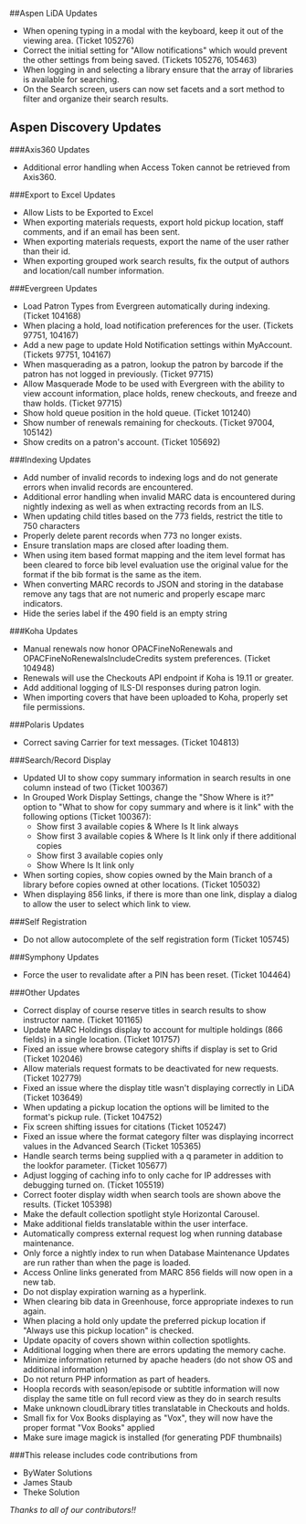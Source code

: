 ##Aspen LiDA Updates
- When opening typing in a modal with the keyboard, keep it out of the viewing area. (Ticket 105276)
- Correct the initial setting for "Allow notifications" which would prevent the other settings from being saved. (Tickets 105276, 105463)
- When logging in and selecting a library ensure that the array of libraries is available for searching.
- On the Search screen, users can now set facets and a sort method to filter and organize their search results.

## Aspen Discovery Updates

###Axis360 Updates
- Additional error handling when Access Token cannot be retrieved from Axis360.

###Export to Excel Updates
- Allow Lists to be Exported to Excel
- When exporting materials requests, export hold pickup location, staff comments, and if an email has been sent. 
- When exporting materials requests, export the name of the user rather than their id. 
- When exporting grouped work search results, fix the output of authors and location/call number information. 

###Evergreen Updates
- Load Patron Types from Evergreen automatically during indexing. (Ticket 104168)
- When placing a hold, load notification preferences for the user. (Tickets 97751, 104167)
- Add a new page to update Hold Notification settings within MyAccount. (Tickets 97751, 104167) 
- When masquerading as a patron, lookup the patron by barcode if the patron has not logged in previously. (Ticket 97715)
- Allow Masquerade Mode to be used with Evergreen with the ability to view account information, place holds, renew checkouts, and freeze and thaw holds. (Ticket 97715)
- Show hold queue position in the hold queue. (Ticket 101240)
- Show number of renewals remaining for checkouts. (Ticket 97004, 105142)
- Show credits on a patron's account. (Ticket 105692)

###Indexing Updates
- Add number of invalid records to indexing logs and do not generate errors when invalid records are encountered.
- Additional error handling when invalid MARC data is encountered during nightly indexing as well as when extracting records from an ILS.
- When updating child titles based on the 773 fields, restrict the title to 750 characters
- Properly delete parent records when 773 no longer exists. 
- Ensure translation maps are closed after loading them.
- When using item based format mapping and the item level format has been cleared to force bib level evaluation use the original value for the format if the bib format is the same as the item.
- When converting MARC records to JSON and storing in the database remove any tags that are not numeric and properly escape marc indicators. 
- Hide the series label if the 490 field is an empty string

###Koha Updates
- Manual renewals now honor OPACFineNoRenewals and OPACFineNoRenewalsIncludeCredits system preferences. (Ticket 104948)
- Renewals will use the Checkouts API endpoint if Koha is 19.11 or greater.
- Add additional logging of ILS-DI responses during patron login.
- When importing covers that have been uploaded to Koha, properly set file permissions.

###Polaris Updates
- Correct saving Carrier for text messages. (Ticket 104813)

###Search/Record Display
- Updated UI to show copy summary information in search results in one column instead of two (Ticket 100367)
- In Grouped Work Display Settings, change the "Show Where is it?" option to "What to show for copy summary and where is it link" with the following options (Ticket 100367):
  - Show first 3 available copies & Where Is It link always
  - Show first 3 available copies  & Where Is It link only if there additional copies
  - Show first 3 available copies only
  - Show Where Is It link only
- When sorting copies, show copies owned by the Main branch of a library before copies owned at other locations. (Ticket 105032)
- When displaying 856 links, if there is more than one link, display a dialog to allow the user to select which link to view.

###Self Registration
- Do not allow autocomplete of the self registration form  (Ticket 105745)

###Symphony Updates
- Force the user to revalidate after a PIN has been reset. (Ticket 104464)

###Other Updates
- Correct display of course reserve titles in search results to show instructor name. (Ticket 101165)
- Update MARC Holdings display to account for multiple holdings (866 fields) in a single location. (Ticket 101757)
- Fixed an issue where browse category shifts if display is set to Grid (Ticket 102046)
- Allow materials request formats to be deactivated for new requests. (Ticket 102779)
- Fixed an issue where the display title wasn't displaying correctly in LiDA (Ticket 103649)
- When updating a pickup location the options will be limited to the format's pickup rule. (Ticket 104752)
- Fix screen shifting issues for citations (Ticket 105247)
- Fixed an issue where the format category filter was displaying incorrect values in the Advanced Search (Ticket 105365)
- Handle search terms being supplied with a q parameter in addition to the lookfor parameter. (Ticket 105677)
- Adjust logging of caching info to only cache for IP addresses with debugging turned on. (Ticket 105519)
- Correct footer display width when search tools are shown above the results. (Ticket 105398)
- Make the default collection spotlight style Horizontal Carousel.
- Make additional fields translatable within the user interface.
- Automatically compress external request log when running database maintenance. 
- Only force a nightly index to run when Database Maintenance Updates are run rather than when the page is loaded.  
- Access Online links generated from MARC 856 fields will now open in a new tab.
- Do not display expiration warning as a hyperlink. 
- When clearing bib data in Greenhouse, force appropriate indexes to run again.
- When placing a hold only update the preferred pickup location if "Always use this pickup location" is checked.
- Update opacity of covers shown within collection spotlights. 
- Additional logging when there are errors updating the memory cache.
- Minimize information returned by apache headers (do not show OS and additional information)
- Do not return PHP information as part of headers.
- Hoopla records with season/episode or subtitle information will now display the same title on full record view as they do in search results
- Make unknown cloudLibrary titles translatable in Checkouts and holds. 
- Small fix for Vox Books displaying as "Vox", they will now have the proper format "Vox Books" applied
- Make sure image magick is installed (for generating PDF thumbnails)

###This release includes code contributions from
- ByWater Solutions
- James Staub
- Theke Solution

_Thanks to all of our contributors!!_